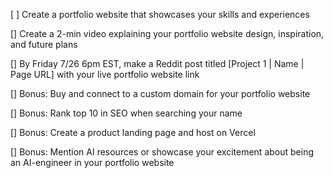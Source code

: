 [ ] Create a portfolio website that showcases your skills and experiences

[] Create a 2-min video explaining your portfolio website design, inspiration, and future plans

[] By Friday 7/26 6pm EST, make a Reddit post titled [Project 1 | Name | Page URL] with your live portfolio website link

[] Bonus: Buy and connect to a custom domain for your portfolio website

[] Bonus: Rank top 10 in SEO when searching your name

[] Bonus: Create a product landing page and host on Vercel

[] Bonus: Mention AI resources or showcase your excitement about being an AI-engineer in your portfolio website
